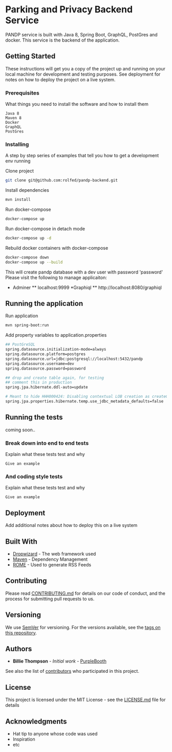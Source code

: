 # Parking and Privacy Backend Service

PANDP service is built with Java 8, Spring Boot, GraphQL, PostGres and docker. This service is the backend of the application. 

## Getting Started

These instructions will get you a copy of the project up and running on your local machine for development and testing purposes. See deployment for notes on how to deploy the project on a live system.

### Prerequisites

What things you need to install the software and how to install them

```
Java 8
Maven 8
Docker
GraphQL
PostGres
```

### Installing

A step by step series of examples that tell you how to get a development env running

Clone project
```bash
git clone git@github.com:rolfed/pandp-backend.git
```

Install dependencies 
```bash
mvn install
```
Run docker-compose
```bash
docker-compose up
```

Run docker-compose in detach mode 
```bash
docker-compose up -d
```

Rebuild docker containers with docker-compose
```bash
docker-compose down 
docker-compose up --build
```
This will create pandp database with a dev user with password 'password'
Please visit the following to manage applicaiton:
* Adminer
** localhost:9999
*Graphiql
** http://localhost:8080/graphiql 

## Running the application 

Run application 
```bash
mvn spring-boot:run 
```


Add property variables to application.properties
```bash
## PostGreSQL
spring.datasource.initialization-mode=always
spring.datasource.platform=postgres
spring.datasource.url=jdbc:postgresql://localhost:5432/pandp
spring.datasource.username=dev
spring.datasource.password=password

## drop and create table again, for testing
## comment this in production
spring.jpa.hibernate.ddl-auto=update

# Meant to hide HHH000424: Disabling contextual LOB creation as createClob() method threw error
spring.jpa.properties.hibernate.temp.use_jdbc_metadata_defaults=false

```

## Running the tests 
coming soon..


### Break down into end to end tests

Explain what these tests test and why

```
Give an example
```

### And coding style tests

Explain what these tests test and why

```
Give an example
```

## Deployment

Add additional notes about how to deploy this on a live system

## Built With

* [Dropwizard](http://www.dropwizard.io/1.0.2/docs/) - The web framework used
* [Maven](https://maven.apache.org/) - Dependency Management
* [ROME](https://rometools.github.io/rome/) - Used to generate RSS Feeds

## Contributing

Please read [CONTRIBUTING.md](https://gist.github.com/PurpleBooth/b24679402957c63ec426) for details on our code of conduct, and the process for submitting pull requests to us.

## Versioning

We use [SemVer](http://semver.org/) for versioning. For the versions available, see the [tags on this repository](https://github.com/your/project/tags). 

## Authors

* **Billie Thompson** - *Initial work* - [PurpleBooth](https://github.com/PurpleBooth)

See also the list of [contributors](https://github.com/your/project/contributors) who participated in this project.

## License

This project is licensed under the MIT License - see the [LICENSE.md](LICENSE.md) file for details

## Acknowledgments

* Hat tip to anyone whose code was used
* Inspiration
* etc

